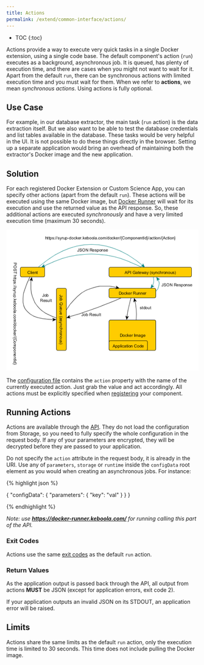 ```yaml
---
title: Actions
permalink: /extend/common-interface/actions/
---
```


* TOC
{:toc}

Actions provide a way to execute very quick tasks in a single Docker extension, using a single code base.
The default component's action (`run`) executes as a background, asynchronous job. It is queued, has plenty of
execution time, and there are cases when you might not want to wait for it. Apart from the default `run`, there
can be synchronous actions with limited execution time and you must wait for them. When we refer to
**actions**, we mean *synchronous actions*. Using actions is fully optional.

## Use Case
For example, in our database extractor, the main task (`run` action) is the data extraction itself. But we also want to be
able to test the database credentials and list tables available in the database.
These tasks would be very helpful in the UI. It is not possible to do these things directly in the browser. Setting up a
separate application would bring an overhead of maintaining both the extractor's Docker image and the new application.

## Solution
For each registered Docker Extension or Custom Science App, you can specify other actions (apart from the default `run`). These
actions will be executed using the same Docker image, but [Docker Runner](/integrate/docker-bundle/) will wait for its execution and use
the returned value as the API response. So, these additional actions are executed *synchronously* and have a very
limited execution time (maximum 30 seconds).

![Docker Actions overview](/extend/common-interface/docker-actions.png)

The [configuration file](/extend/common-interface/config-file/#configuration-file-structure)
contains the `action` property with the name of the currently executed action. Just grab the value and act accordingly.
All actions must be explicitly specified when [registering](/extend/registration/) your component.

## Running Actions
Actions are available through the [API](http://docs.kebooladocker.apiary.io/#reference/actions/run-custom-docker-extension-action).
They do not load the configuration from Storage, so you need to fully specify the whole configuration in the request body.
If any of your parameters are encrypted, they will be decrypted before they are passed to your application.

Do not specify the `action` attribute in the request body, it is already in the URI. Use any of `parameters`,
`storage` or `runtime` inside the `configData` root element as you would when creating an asynchronous jobs. For instance:

{% highlight json %}

{
    "configData": {
        "parameters": {
            "key": "val"
        }
    }
}

{% endhighlight %}

*Note: use **https://docker-runner.keboola.com/** for running calling this part of the API.*

### Exit Codes

Actions use the same [exit codes](https://developers.keboola.com/extend/common-interface/environment/#return-values) as the default `run` action.

### Return Values

As the application output is passed back through the API, all output from actions **MUST** be JSON (except for application errors, exit code 2).

If your application outputs an invalid JSON on its STDOUT, an application error will be raised.

## Limits

Actions share the same limits as the default `run` action, only the execution time is limited to 30 seconds.
This time does not include pulling the Docker image.

